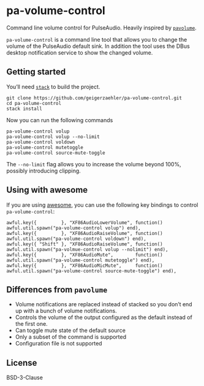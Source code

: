 # pa-volume-control

Command line volume control for PulseAudio. Heavily inspired by
[`pavolume`][pavolume].

`pa-volume-control` is a command line tool that allows you to change the volume
of the PulseAudio default sink. In addition the tool uses the DBus desktop
notification service to show the changed volume.

## Getting started

You’ll need [`stack`][stack] to build the project.

    git clone https://github.com/geigerzaehler/pa-volume-control.git
    cd pa-volume-control
    stack install

Now you can run the following commands

    pa-volume-control volup
    pa-volume-control volup --no-limit
    pa-volume-control voldown
    pa-volume-control mutetoggle
    pa-volume-control source-mute-toggle

The `--no-limit` flag allows you to increase the volume beyond 100%, possibly
introducing clipping.

## Using with awesome

If you are using [awesome](http://awesome.naquadah.org/), you can use the
following key bindings to control `pa-volume-control`:

    awful.key({         }, "XF86AudioLowerVolume", function() awful.util.spawn("pa-volume-control volup") end),
    awful.key({         }, "XF86AudioRaiseVolume", function() awful.util.spawn("pa-volume-control voldown") end),
    awful.key({ "Shift" }, "XF86AudioRaiseVolume", function() awful.util.spawn("pa-volmue-control volup --nolimit") end),
    awful.key({         }, "XF86AudioMute",        function() awful.util.spawn("pa-volume-control mutetoggle") end),
    awful.key({         }, "XF86AudioMicMute",     function() awful.util.spawn("pa-volume-control source-mute-toggle") end),

## Differences from `pavolume`

- Volume notifications are replaced instead of stacked so you don’t end up with
  a bunch of volume notifications.
- Controls the volume of the output configured as the default instead of the
  first one.
- Can toggle mute state of the default source
- Only a subset of the command is supported
- Configuration file is not supported


## License

BSD-3-Clause

[pavolume]: https://github.com/sseemayer/pavolume
[stack]: https://docs.haskellstack.org/en/stable/README/#how-to-install
